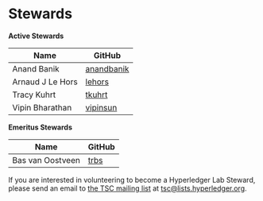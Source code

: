 Stewards
========

**Active Stewards**

| Name | GitHub |
|------|--------|
| Anand Banik | [anandbanik][anandbanik] |
| Arnaud J Le Hors | [lehors][lehors] |
| Tracy Kuhrt | [tkuhrt][tkuhrt] |
| Vipin Bharathan | [vipinsun][vipinsun] |

[anandbanik]: https://github.com/anandbanik
[lehors]: https://github.com/lehors
[tkuhrt]: https://github.com/tkuhrt
[vipinsun]: https://github.com/vipinsun

**Emeritus Stewards**

| Name | GitHub |
|------|--------|
| Bas van Oostveen | [trbs][trbs] |

[trbs]: https://github.com/trbs

If you are interested in volunteering to become a Hyperledger Lab Steward, please send an email to [the TSC mailing list](https://lists.hyperledger.org/g/tsc) at [tsc@lists.hyperledger.org](mailto:tsc@lists.hyperledger.org).
